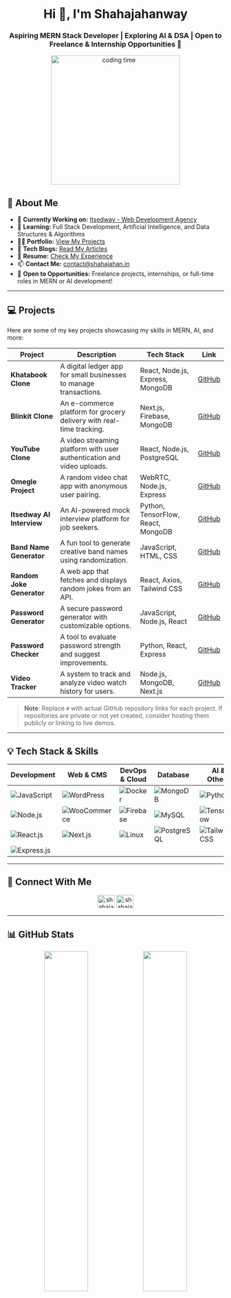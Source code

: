 <h1 align="center">Hi 👋, I'm Shahajahanway</h1>
<h3 align="center">Aspiring MERN Stack Developer | Exploring AI & DSA | Open to Freelance & Internship Opportunities 🚀</h3>

<p align="center">
  <img width="300" src="https://cdn.dribbble.com/users/1162077/screenshots/3848914/programmer.gif" alt="coding time">
</p>

## 🚀 About Me  
- 🔭 **Currently Working on:** [Itsedway - Web Development Agency](https://www.itsedway.com)  
- 🌱 **Learning:** Full Stack Development, Artificial Intelligence, and Data Structures & Algorithms  
- 👨‍💻 **Portfolio:** [View My Projects](https://www.itsedway.com/projects)  
- 📝 **Tech Blogs:** [Read My Articles](https://blog.itsedway.com)  
- 📄 **Resume:** [Check My Experience](https://www.itsedway.com/resume)  
- 📫 **Contact Me:** contact@shahajahan.in  
- 💼 **Open to Opportunities:** Freelance projects, internships, or full-time roles in MERN or AI development!

---

## 💻 Projects  
Here are some of my key projects showcasing my skills in MERN, AI, and more:

| **Project** | **Description** | **Tech Stack** | **Link** |
|-------------|-----------------|----------------|----------|
| **Khatabook Clone** | A digital ledger app for small businesses to manage transactions. | React, Node.js, Express, MongoDB | [GitHub](#) |
| **Blinkit Clone** | An e-commerce platform for grocery delivery with real-time tracking. | Next.js, Firebase, MongoDB | [GitHub](#) |
| **YouTube Clone** | A video streaming platform with user authentication and video uploads. | React, Node.js, PostgreSQL | [GitHub](#) |
| **Omegle Project** | A random video chat app with anonymous user pairing. | WebRTC, Node.js, Express | [GitHub](#) |
| **Itsedway AI Interview** | An AI-powered mock interview platform for job seekers. | Python, TensorFlow, React, MongoDB | [GitHub](#) |
| **Band Name Generator** | A fun tool to generate creative band names using randomization. | JavaScript, HTML, CSS | [GitHub](#) |
| **Random Joke Generator** | A web app that fetches and displays random jokes from an API. | React, Axios, Tailwind CSS | [GitHub](#) |
| **Password Generator** | A secure password generator with customizable options. | JavaScript, Node.js, React | [GitHub](#) |
| **Password Checker** | A tool to evaluate password strength and suggest improvements. | Python, React, Express | [GitHub](#) |
| **Video Tracker** | A system to track and analyze video watch history for users. | Node.js, MongoDB, Next.js | [GitHub](#) |

> **Note**: Replace `#` with actual GitHub repository links for each project. If repositories are private or not yet created, consider hosting them publicly or linking to live demos.

---

## 💡 Tech Stack & Skills  

| **Development** | **Web & CMS** | **DevOps & Cloud** | **Database** | **AI & Others** |
|-----------------|---------------|-------------------|-------------|----------------|
| ![JavaScript](https://img.shields.io/badge/JavaScript-F7DF1E?style=for-the-badge&logo=javascript&logoColor=black) | ![WordPress](https://img.shields.io/badge/WordPress-21759B?style=for-the-badge&logo=wordpress&logoColor=white) | ![Docker](https://img.shields.io/badge/Docker-2496ED?style=for-the-badge&logo=docker&logoColor=white) | ![MongoDB](https://img.shields.io/badge/MongoDB-4EA94B?style=for-the-badge&logo=mongodb&logoColor=white) | ![Python](https://img.shields.io/badge/Python-3776AB?style=for-the-badge&logo=python&logoColor=white) |
| ![Node.js](https://img.shields.io/badge/Node.js-339933?style=for-the-badge&logo=nodedotjs&logoColor=white) | ![WooCommerce](https://img.shields.io/badge/WooCommerce-96588A?style=for-the-badge&logo=woocommerce&logoColor=white) | ![Firebase](https://img.shields.io/badge/Firebase-FFCA28?style=for-the-badge&logo=firebase&logoColor=black) | ![MySQL](https://img.shields.io/badge/MySQL-4479A1?style=for-the-badge&logo=mysql&logoColor=white) | ![TensorFlow](https://img.shields.io/badge/TensorFlow-FF6F00?style=for-the-badge&logo=tensorflow&logoColor=white) |
| ![React.js](https://img.shields.io/badge/React.js-61DAFB?style=for-the-badge&logo=react&logoColor=black) | ![Next.js](https://img.shields.io/badge/Next.js-000000?style=for-the-badge&logo=nextdotjs&logoColor=white) | ![Linux](https://img.shields.io/badge/Linux-FCC624?style=for-the-badge&logo=linux&logoColor=black) | ![PostgreSQL](https://img.shields.io/badge/PostgreSQL-336791?style=for-the-badge&logo=postgresql&logoColor=white) | ![Tailwind CSS](https://img.shields.io/badge/Tailwind_CSS-38B2AC?style=for-the-badge&logo=tailwind-css&logoColor=white) |
| ![Express.js](https://img.shields.io/badge/Express.js-000000?style=for-the-badge&logo=express&logoColor=white) |  |  |  |  |

---

## 🔗 Connect With Me  
<p align="center">
  <a href="https://www.linkedin.com/in/shahajahandev/" target="blank"><img src="https://raw.githubusercontent.com/rahuldkjain/github-profile-readme-generator/master/src/images/icons/Social/linked-in-alt.svg" alt="shahajahanway" height="30" width="40" /></a>
  <a href="https://www.instagram.com/shahajahan.dev/" target="blank"><img src="https://raw.githubusercontent.com/rahuldkjain/github-profile-readme-generator/master/src/images/icons/Social/instagram.svg" alt="shahajahansheikhs" height="30" width="40" /></a>
</p>

---

## 📊 GitHub Stats  
<p align="center">
  <img width="45%" src="https://github-readme-stats.vercel.app/api?username=shahajahanway&show_icons=true&theme=tokyonight&title_color=8A2BE2&text_color=8A2BE2&icon_color=8A2BE2&bg_color=0D1117" />
  <img width="45%" src="https://github-readme-streak-stats.herokuapp.com/?user=shahajahanway&theme=tokyonight&border=8A2BE2&background=0D1117&stroke=8A2BE2" />
</p>

---

## 🚀 Ready to Collaborate?  
💬 **Have a project idea or need a developer?** I'm available for freelance work, internships, or full-time roles!  
📧 **Email:** contact@shahajahan.in  
🌍 **Website:** [shahajahan.in](https://www.shahajahan.in)  

Let's build something amazing together! 🚀
